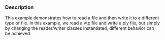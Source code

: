 ### Description
This example demonstrates how to read a file and then write it to a different type of file. In this example, we read a vtp file and write a ply file, but simply by changing the reader/writer classes instantiated, different behavior can be achieved.
